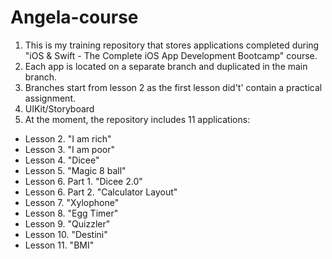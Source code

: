 # Angela-course
1. This is my training repository that stores applications completed during "iOS & Swift - The Complete iOS App Development Bootcamp" course.
2. Each app is located on a separate branch and duplicated in the main branch.
3. Branches start from lesson 2 as the first lesson did't' contain a practical assignment.
4. UIKit/Storyboard
5. At the moment, the repository includes 11 applications:
 - Lesson 2. "I am rich" 
 - Lesson 3. "I am poor" 
 - Lesson 4. "Dicee" 
 - Lesson 5. "Magic 8 ball" 
 - Lesson 6. Part 1. "Dicee 2.0" 
 - Lesson 6. Part 2. "Calculator Layout"
 - Lesson 7. "Xylophone" 
 - Lesson 8. "Egg Timer"
 - Lesson 9. "Quizzler"
 - Lesson 10. "Destini"
 - Lesson 11. "BMI" 
